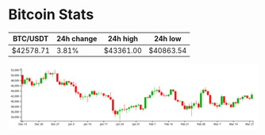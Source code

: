 # Bitcoin Stats

BTC/USDT|24h change|24h high|24h low|
|---|---|---|---|
|$42578.71|3.81%|$43361.00|$40863.54|

<img src="./chart.svg">
